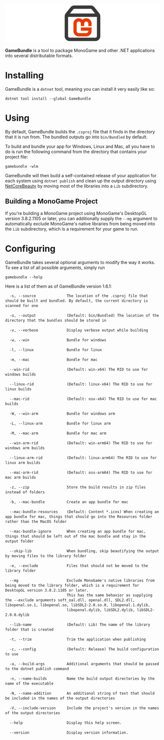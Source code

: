 ![The GameBundle logo](https://raw.githubusercontent.com/Ellpeck/GameBundle/main/Banner.png)

**GameBundle** is a tool to package MonoGame and other .NET applications into several distributable formats.

# Installing
GameBundle is a `dotnet` tool, meaning you can install it very easily like so:
```
dotnet tool install --global GameBundle
```

# Using
By default, GameBundle builds the `.csproj` file that it finds in the directory that it is run from. The bundled outputs go into `bin/Bundled` by default.

To build and bundle your app for Windows, Linux and Mac, all you have to do is run the following command from the directory that contains your project file:
```
gamebundle -wlm
```

GameBundle will then build a self-contained release of your application for each system using `dotnet publish` and clean up the output directory using [NetCoreBeauty](https://github.com/nulastudio/NetCoreBeauty) by moving most of the libraries into a `Lib` subdirectory.

## Building a MonoGame Project
If you're building a MonoGame project using MonoGame's DesktopGL version 3.8.2.1105 or later, you can additionally supply the `--mg` argument to automatically exclude MonoGame's native libraries from being moved into the `Lib` subdirectory, which is a requirement for your game to run.

# Configuring
GameBundle takes several optional arguments to modify the way it works. To see a list of all possible arguments, simply run
```
gamebundle --help
```

Here is a list of them as of GameBundle version 1.6.1:
```
  -s, --source              The location of the .csproj file that should be built and bundled. By default, the current directory is scanned for one

  -o, --output              (Default: bin/Bundled) The location of the directory that the bundles should be stored in

  -v, --verbose             Display verbose output while building

  -w, --win                 Bundle for windows

  -l, --linux               Bundle for linux

  -m, --mac                 Bundle for mac

  --win-rid                 (Default: win-x64) The RID to use for windows builds

  --linux-rid               (Default: linux-x64) The RID to use for linux builds

  --mac-rid                 (Default: osx-x64) The RID to use for mac builds

  -W, --win-arm             Bundle for windows arm

  -L, --linux-arm           Bundle for linux arm

  -M, --mac-arm             Bundle for mac arm

  --win-arm-rid             (Default: win-arm64) The RID to use for windows arm builds

  --linux-arm-rid           (Default: linux-arm64) The RID to use for linux arm builds

  --mac-arm-rid             (Default: osx-arm64) The RID to use for mac arm builds

  -z, --zip                 Store the build results in zip files instead of folders

  -b, --mac-bundle          Create an app bundle for mac

  --mac-bundle-resources    (Default: Content *.icns) When creating an app bundle for mac, things that should go into the Resources folder rather than the MacOS folder

  --mac-bundle-ignore       When creating an app bundle for mac, things that should be left out of the mac bundle and stay in the output folder

  --skip-lib                When bundling, skip beautifying the output by moving files to the library folder

  -e, --exclude             Files that should not be moved to the library folder

  --mg                      Exclude MonoGame's native libraries from being moved to the library folder, which is a requirement for DesktopGL version 3.8.2.1105 or later.
                            This has the same behavior as supplying the --exclude arguments soft_oal.dll, openal.dll, SDL2.dll, libopenal.so.1, libopenal.so, libSDL2-2.0.so.0, libopenal.1.dylib,        
                            libopenal.dylib, libSDL2.dylib, libSDL2-2.0.0.dylib

  --lib-name                (Default: Lib) The name of the library folder that is created

  -t, --trim                Trim the application when publishing

  -c, --config              (Default: Release) The build configuration to use

  -a, --build-args          Additional arguments that should be passed to the dotnet publish command

  -n, --name-builds         Name the build output directories by the name of the executable

  -N, --name-addition       An additional string of text that should be included in the names of the output directories

  -V, --include-version     Include the project's version in the names of the output directories

  --help                    Display this help screen.

  --version                 Display version information.
```
